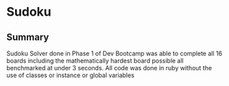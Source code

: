 # Sudoku

## Summary
Sudoku Solver done in Phase 1 of Dev Bootcamp was able to complete all 16 boards including the mathematically hardest board possible all benchmarked at under 3 seconds.
All code was done in ruby without the use of classes or instance or global variables
